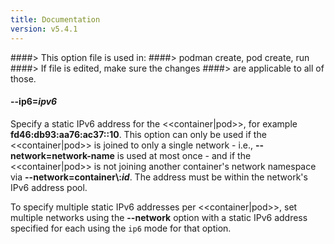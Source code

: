 ```yaml
---
title: Documentation
version: v5.4.1
---
```


####> This option file is used in:
####>   podman create, pod create, run
####> If file is edited, make sure the changes
####> are applicable to all of those.
#### **--ip6**=*ipv6*

Specify a static IPv6 address for the <<container|pod>>, for example **fd46:db93:aa76\:ac37::10**.
This option can only be used if the <<container|pod>> is joined to only a single network - i.e., **--network=network-name** is used at most once -
and if the <<container|pod>> is not joining another container's network namespace via **--network=container\\:_id_**.
The address must be within the network's IPv6 address pool.

To specify multiple static IPv6 addresses per <<container|pod>>, set multiple networks using the **--network** option with a static IPv6 address specified for each using the `ip6` mode for that option.
